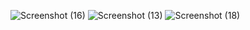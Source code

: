 ![Screenshot (16)](https://github.com/user-attachments/assets/0f693cb2-6e91-4720-b903-f5990742321b)
![Screenshot (13)](https://github.com/user-attachments/assets/723d539e-93ab-4f31-bbe6-6a504d8761d6)
![Screenshot (18)](https://github.com/user-attachments/assets/5bfe0b90-23ee-4b36-9de0-c6d54c5a1a7d)
